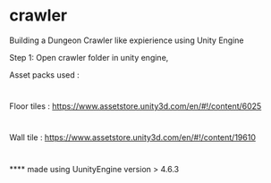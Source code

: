 # crawler
Building a Dungeon Crawler like expierience using Unity Engine

Step 1: Open crawler folder in unity engine,

Asset packs used :
#
Floor tiles : https://www.assetstore.unity3d.com/en/#!/content/6025
#
Wall tile   : https://www.assetstore.unity3d.com/en/#!/content/19610
#
**** made using UunityEngine version > 4.6.3
